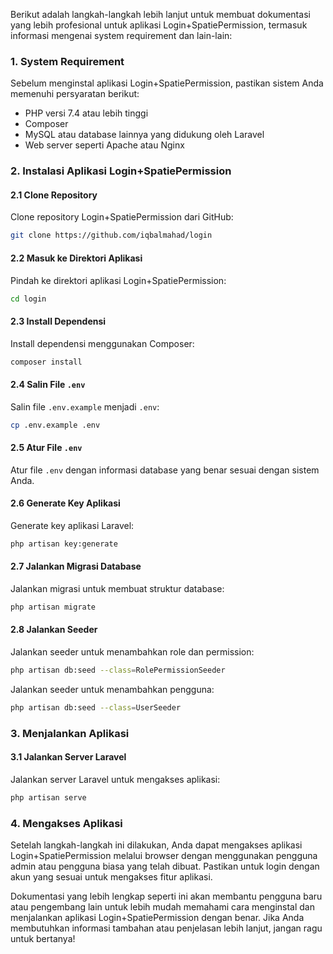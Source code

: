 Berikut adalah langkah-langkah lebih lanjut untuk membuat dokumentasi yang lebih profesional untuk aplikasi Login+SpatiePermission, termasuk informasi mengenai system requirement dan lain-lain:

### 1. System Requirement

Sebelum menginstal aplikasi Login+SpatiePermission, pastikan sistem Anda memenuhi persyaratan berikut:

-   PHP versi 7.4 atau lebih tinggi
-   Composer
-   MySQL atau database lainnya yang didukung oleh Laravel
-   Web server seperti Apache atau Nginx

### 2. Instalasi Aplikasi Login+SpatiePermission

#### 2.1 Clone Repository

Clone repository Login+SpatiePermission dari GitHub:

```bash
git clone https://github.com/iqbalmahad/login
```

#### 2.2 Masuk ke Direktori Aplikasi

Pindah ke direktori aplikasi Login+SpatiePermission:

```bash
cd login
```

#### 2.3 Install Dependensi

Install dependensi menggunakan Composer:

```bash
composer install
```

#### 2.4 Salin File `.env`

Salin file `.env.example` menjadi `.env`:

```bash
cp .env.example .env
```

#### 2.5 Atur File `.env`

Atur file `.env` dengan informasi database yang benar sesuai dengan sistem Anda.

#### 2.6 Generate Key Aplikasi

Generate key aplikasi Laravel:

```bash
php artisan key:generate
```

#### 2.7 Jalankan Migrasi Database

Jalankan migrasi untuk membuat struktur database:

```bash
php artisan migrate
```

#### 2.8 Jalankan Seeder

Jalankan seeder untuk menambahkan role dan permission:

```bash
php artisan db:seed --class=RolePermissionSeeder
```

Jalankan seeder untuk menambahkan pengguna:

```bash
php artisan db:seed --class=UserSeeder
```

### 3. Menjalankan Aplikasi

#### 3.1 Jalankan Server Laravel

Jalankan server Laravel untuk mengakses aplikasi:

```bash
php artisan serve
```

### 4. Mengakses Aplikasi

Setelah langkah-langkah ini dilakukan, Anda dapat mengakses aplikasi Login+SpatiePermission melalui browser dengan menggunakan pengguna admin atau pengguna biasa yang telah dibuat. Pastikan untuk login dengan akun yang sesuai untuk mengakses fitur aplikasi.

Dokumentasi yang lebih lengkap seperti ini akan membantu pengguna baru atau pengembang lain untuk lebih mudah memahami cara menginstal dan menjalankan aplikasi Login+SpatiePermission dengan benar. Jika Anda membutuhkan informasi tambahan atau penjelasan lebih lanjut, jangan ragu untuk bertanya!
